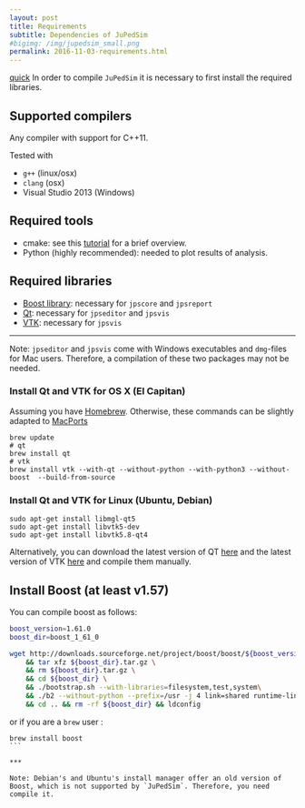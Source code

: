 ```yaml
---
layout: post
title: Requirements
subtitle: Dependencies of JuPedSim
#bigimg: /img/jupedsim_small.png
permalink: 2016-11-03-requirements.html
---
```


[quick](2016-11-03-quickstart.html)
In order to compile `JuPedSim` it is necessary to first install the required libraries. 

## Supported compilers

Any compiler with support for C++11. 

Tested with   

- `g++` (linux/osx)
- `clang` (osx)
- Visual Studio 2013 (Windows)

## Required tools 

- cmake: see this [tutorial](https://www.johnlamp.net/cmake-tutorial-1-getting-started.html) for a brief overview.  
- Python (highly recommended): needed to plot results of analysis. 

## Required libraries 

- [Boost library](http://www.boost.org/): necessary for `jpscore` and `jpsreport`
- [Qt](https://www.qt.io/): necessary for `jpseditor` and `jpsvis`
- [VTK](http://www.vtk.org/): necessary for `jpsvis`

***

Note:
`jpseditor` and `jpsvis` come with Windows executables and  `dmg`-files for Mac users. 
Therefore, a compilation of these two packages may not be needed.


### Install Qt and VTK for OS X  (El Capitan)

Assuming you have [Homebrew](http://brew.sh/). Otherwise, these commands 
can be slightly adapted to [MacPorts](https://www.macports.org/)

```
brew update
# qt
brew install qt
# vtk
brew install vtk --with-qt --without-python --with-python3 --without-boost  --build-from-source
```

### Install Qt and VTK  for Linux (Ubuntu, Debian)

```
sudo apt-get install libmgl-qt5
sudo apt-get install libvtk5-dev
sudo apt-get install libvtk5.8-qt4
```

Alternatively, you can download the latest version of QT [here](https://www.qt.io/download/)
and the latest version of VTK [here](http://www.vtk.org/download/) and compile them manually.

## Install Boost (at least v1.57)

You can compile boost as follows: 

```bash
boost_version=1.61.0
boost_dir=boost_1_61_0

wget http://downloads.sourceforge.net/project/boost/boost/${boost_version}/${boost_dir}.tar.gz \
    && tar xfz ${boost_dir}.tar.gz \
    && rm ${boost_dir}.tar.gz \
    && cd ${boost_dir} \
    && ./bootstrap.sh --with-libraries=filesystem,test,system\
    && ./b2 --without-python --prefix=/usr -j 4 link=shared runtime-link=shared install \
    && cd .. && rm -rf ${boost_dir} && ldconfig
```

or if you are a `brew` user :

````
brew install boost
```

***

Note: Debian's and Ubuntu's install manager offer an old version of Boost, which is not supported by `JuPedSim`. Therefore, you need compile it. 
